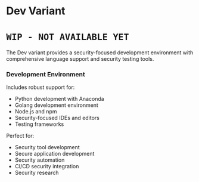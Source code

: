 # Dev Variant

# `WIP - NOT AVAILABLE YET`

The Dev variant provides a security-focused development environment with comprehensive language support and security testing tools.

### Development Environment

Includes robust support for:

- Python development with Anaconda
- Golang development environment
- Node.js and npm
- Security-focused IDEs and editors
- Testing frameworks

Perfect for:

- Security tool development
- Secure application development
- Security automation
- CI/CD security integration
- Security research
